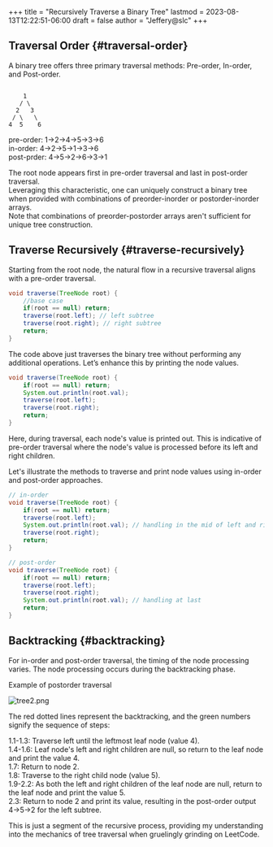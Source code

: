 +++
title = "Recursively Traverse a Binary Tree"
lastmod = 2023-08-13T12:22:51-06:00
draft = false
author = "Jeffery@slc"
+++

## Traversal Order {#traversal-order}

A binary tree offers three primary traversal methods: Pre-order, In-order, and Post-order.

```text

    1
   / \
  2   3
 / \   \
4  5    6
```

pre-order: 1-&gt;2-&gt;4-&gt;5-&gt;3-&gt;6  
in-order: 4-&gt;2-&gt;5-&gt;1-&gt;3-&gt;6  
post-prder: 4-&gt;5-&gt;2-&gt;6-&gt;3-&gt;1  

The root node appears first in pre-order traversal and last in post-order traversal.  
Leveraging this characteristic, one can uniquely construct a binary tree when provided with combinations of preorder-inorder or postorder-inorder arrays.  
Note that combinations of preorder-postorder arrays aren't sufficient for unique tree construction.


## Traverse Recursively {#traverse-recursively}

Starting from the root node, the natural flow in a recursive traversal aligns with a pre-order traversal.

```java
void traverse(TreeNode root) {
    //base case
    if(root == null) return;
    traverse(root.left); // left subtree
    traverse(root.right); // right subtree
    return;
}
```

The code above just traverses the binary tree without performing any additional operations. Let’s enhance this by printing the node values.

```java
void traverse(TreeNode root) {
    if(root == null) return;
    System.out.println(root.val);
    traverse(root.left);
    traverse(root.right);
    return;
}
```

Here, during traversal, each node's value is printed out. This is indicative of pre-order traversal where the node's value is processed before its left and right children.

Let's illustrate the methods to traverse and print node values using in-order and post-order approaches.

```java
// in-order
void traverse(TreeNode root) {
    if(root == null) return;
    traverse(root.left);
    System.out.println(root.val); // handling in the mid of left and right
    traverse(root.right);
    return;
}
```

```java
// post-order
void traverse(TreeNode root) {
    if(root == null) return;
    traverse(root.left);
    traverse(root.right);
    System.out.println(root.val); // handling at last
    return;
}
```


## Backtracking {#backtracking}

For in-order and post-order traversal, the timing of the node processing varies. The node processing occurs during the backtracking phase.

Example of postorder traversal

![tree2.png](/images/tree2.png)


The red dotted lines represent the backtracking, and the green numbers signify the sequence of steps:

1.1-1.3: Traverse left until the leftmost leaf node (value 4).  
1.4-1.6: Leaf node's left and right children are null, so return to the leaf node and print the value 4.  
1.7: Return to node 2.  
1.8: Traverse to the right child node (value 5).  
1.9-2.2: As both the left and right children of the leaf node are null, return to the leaf node and print the value 5.  
2.3: Return to node 2 and print its value, resulting in the post-order output 4-&gt;5-&gt;2 for the left subtree.  

This is just a segment of the recursive process, providing my understanding into the mechanics of tree traversal when gruelingly grinding on LeetCode.
